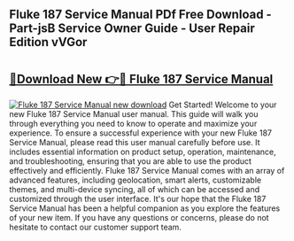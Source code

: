 ## Fluke 187 Service Manual PDf Free Download - Part-jsB Service Owner Guide - User Repair Edition vVGor

# <h2><a href="http://bc5625.oget.top/?id=Fluke+187+Service+Manual">🔗Download New 👉🔴 Fluke 187 Service Manual</a></h2>

[![Fluke 187 Service Manual new download](https://i.imgur.com/5g1atiW.png)](http://bc5625.oget.top/?id=Fluke+187+Service+Manual)
Get Started! Welcome to your new Fluke 187 Service Manual user manual. This guide will walk you through everything you need to know to operate and maximize your experience. To ensure a successful experience with your new Fluke 187 Service Manual, please read this user manual carefully before use. It includes essential information on product setup, operation, maintenance, and troubleshooting, ensuring that you are able to use the product effectively and efficiently. Fluke 187 Service Manual comes with an array of advanced features, including geolocation, smart alerts, customizable themes, and multi-device syncing, all of which can be accessed and customized through the user interface. It's our hope that the Fluke 187 Service Manual has been a helpful companion as you explore the features of your new item. If you have any questions or concerns, please do not hesitate to contact our customer support team.
